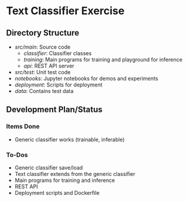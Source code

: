 # Text Classifier Exercise



## Directory Structure

- *src/main*: Source code
  - *classifier*: Classifier classes
  - *training*: Main programs for training and playground for inference
  - *api*: REST API server
- *src/test*: Unit test code
- *notebooks*: Jupyter notebooks for demos and experiments
- *deployment*: Scripts for deployment
- *data*: Contains test data

## Development Plan/Status

### Items Done

- Generic classifier works (trainable, inferable)

### To-Dos

- Generic classifier save/load
- Text classifier extends from the generic classifier
- Main programs for training and inference
- REST API
- Deployment scripts and Dockerfile



